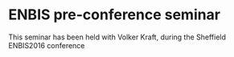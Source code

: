 # ENBIS pre-conference seminar
This seminar has been held with Volker Kraft, during the Sheffield ENBIS2016 conference